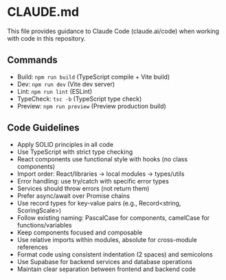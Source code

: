 # CLAUDE.md

This file provides guidance to Claude Code (claude.ai/code) when working with code in this repository.

## Commands
- Build: `npm run build` (TypeScript compile + Vite build)
- Dev: `npm run dev` (Vite dev server)
- Lint: `npm run lint` (ESLint)
- TypeCheck: `tsc -b` (TypeScript type check)
- Preview: `npm run preview` (Preview production build)

## Code Guidelines
- Apply SOLID principles in all code
- Use TypeScript with strict type checking
- React components use functional style with hooks (no class components)
- Import order: React/libraries → local modules → types/utils
- Error handling: use try/catch with specific error types
- Services should throw errors (not return them)
- Prefer async/await over Promise chains
- Use record types for key-value pairs (e.g., Record<string, ScoringScale>)
- Follow existing naming: PascalCase for components, camelCase for functions/variables
- Keep components focused and composable
- Use relative imports within modules, absolute for cross-module references
- Format code using consistent indentation (2 spaces) and semicolons
- Use Supabase for backend services and database operations
- Maintain clear separation between frontend and backend code